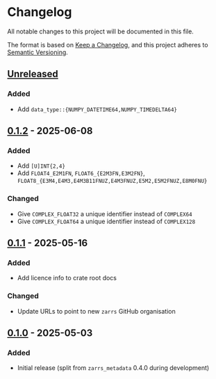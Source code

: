 # Changelog

All notable changes to this project will be documented in this file.

The format is based on [Keep a Changelog](https://keepachangelog.com/en/1.0.0/),
and this project adheres to [Semantic Versioning](https://semver.org/spec/v2.0.0.html).

## [Unreleased]

### Added
- Add `data_type::{NUMPY_DATETIME64,NUMPY_TIMEDELTA64}`

## [0.1.2] - 2025-06-08

### Added
- Add `[U]INT{2,4}`
- Add `FLOAT4_E2M1FN`, `FLOAT6_{E2M3FN,E3M2FN}`, `FLOAT8_{E3M4,E4M3,E4M3B11FNUZ,E4M3FNUZ,E5M2,E5M2FNUZ,E8M0FNU}`

### Changed
- Give `COMPLEX_FLOAT32` a unique identifier instead of `COMPLEX64`
- Give `COMPLEX_FLOAT64` a unique identifier instead of `COMPLEX128`

## [0.1.1] - 2025-05-16

### Added
- Add licence info to crate root docs

### Changed
- Update URLs to point to new `zarrs` GitHub organisation

## [0.1.0] - 2025-05-03

### Added
- Initial release (split from `zarrs_metadata` 0.4.0 during development)

[unreleased]: https://github.com/zarrs/zarrs/compare/zarrs_registry-v0.1.2...HEAD
[0.1.2]: https://github.com/LDeakin/zarrs/releases/tag/zarrs_registry-v0.1.2
[0.1.1]: https://github.com/LDeakin/zarrs/releases/tag/zarrs_registry-v0.1.1
[0.1.0]: https://github.com/LDeakin/zarrs/releases/tag/zarrs_registry-v0.1.0
